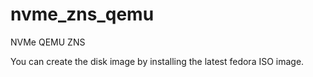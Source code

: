 # nvme_zns_qemu
NVMe QEMU ZNS

You can create the disk image by installing the latest fedora ISO image.
